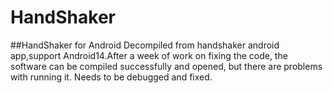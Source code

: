 # HandShaker
##HandShaker for Android
Decompiled from handshaker android app,support Android14.After a week of work on fixing the code, the software can be compiled successfully and opened, but there are problems with running it. Needs to be debugged and fixed.
